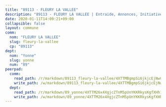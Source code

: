 ```yaml
---
title: "89113 - FLEURY LA VALLEE"
description: "89113 - FLEURY LA VALLEE | Entraide, Annonces, Initiatives"
date: 2020-01-11T14:09:21+09:00
collapsible: false
layout: commune
comm:
  nom: "FLEURY LA VALLEE"
  slug: fleury-la-vallee
  cp: "89113"
dept:
  nom: "Yonne"
  slug: yonne
  num: "89"
peerpad:
  comm:
    read_path: /r/markdown/89113_fleury-la-vallee/4XTTMBgmpSi6jkjcEjNwCsCu2j3smbP2sSAwmi7SDmPDHvWiT
    write_path: /w/markdown/89113_fleury-la-vallee/4XTTMBgmpSi6jkjcEjNwCsCu2j3smbP2sSAwmi7SDmPDHvWiT-K3TgTsJqFaMAtBZTJ5VgCafJ6YEm1oqgeqRFX1Ls3B2ZPg6y51Zr6ikXKmWmKVKJJ1n5MPzGbXH8tqfbNoSE2QuFBzRRpd3ikse6yHNFAnmCEkpkeS9bYqALm4fYGQ1uqEL4FoN7
  dept:
    read_path: /r/markdown/89_yonne/4XTTM26x4XgjcZTnM5pUnYKKRkysKgfXHh1wiigoPHqn9LDKB
    write_path: /w/markdown/89_yonne/4XTTM26x4XgjcZTnM5pUnYKKRkysKgfXHh1wiigoPHqn9LDKB-K3TgU4xaMVqzoRnPJNyddApuMoWvJyHL35bzooauYvdhG3MLg3ikjpoueq9BDtqVP4hJBQxpPxix2gohzXyST9tZPnEkyXpDMdHiAFpx7EU6e8WgvFk7NPsBQepM8o13bG9dyqq7
---
```


